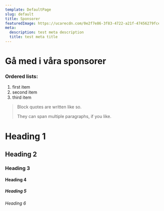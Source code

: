 ```yaml
---
template: DefaultPage
slug: default
title: Sponsorer
featuredImage: https://ucarecdn.com/0e2f7e86-3f83-4722-a21f-47456279fce0/
meta:
  description: test meta description
  title: test meta title
---
```

# Gå med i våra sponsorer

### Ordered lists:

1. first item
2. second item
3. third item

> Block quotes are written like so.
>
> They can span multiple paragraphs,
> if you like.

# Heading 1

## Heading 2

### Heading 3

#### Heading 4

##### Heading 5

###### Heading 6